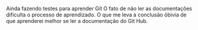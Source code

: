 Ainda fazendo testes para aprender Git
O fato de não ler as documentações dificulta o processo de aprendizado.
O que me leva à conclusão óbivia de que aprenderei melhor se 
ler a documentação do Git Hub.

